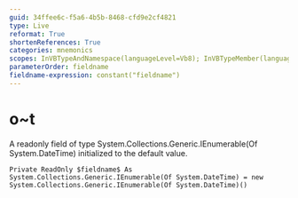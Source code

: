 ```yaml
---
guid: 34ffee6c-f5a6-4b5b-8468-cfd9e2cf4821
type: Live
reformat: True
shortenReferences: True
categories: mnemonics
scopes: InVBTypeAndNamespace(languageLevel=Vb8); InVBTypeMember(languageLevel=Vb8)
parameterOrder: fieldname
fieldname-expression: constant("fieldname")
---
```


# o~t

A readonly field of type System.Collections.Generic.IEnumerable(Of System.DateTime) initialized to the default value.

```
Private ReadOnly $fieldname$ As System.Collections.Generic.IEnumerable(Of System.DateTime) = new System.Collections.Generic.IEnumerable(Of System.DateTime)()
```

